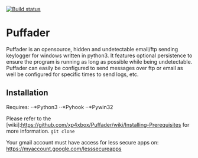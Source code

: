 [![Build status](https://ci.appveyor.com/api/projects/status/5tc6085mmmw6rym8?svg=true)](https://ci.appveyor.com/project/xp4xbox/puffader)
# Puffader
Puffader is an opensource, hidden and undetectable email/ftp sending keylogger for windows written in python3. It features optional persistence to ensure the program is running as long as possible while being undetectable. Puffader can easily be configured to send messages over ftp or email as well be configured for specific times to send logs, etc.

## Installation
Requires:
⋅⋅*Python3
⋅⋅*Pyhook
⋅⋅*Pywin32

Please refer to the [wiki]:https://github.com/xp4xbox/Puffader/wiki/Installing-Prerequisites for more information.
```git clone ```

Your gmail account must have access for less secure apps on: https://myaccount.google.com/lesssecureapps
